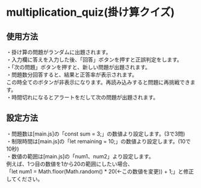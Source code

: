 # multiplication_quiz(掛け算クイズ)  
## 使用方法  
・掛け算の問題がランダムに出題されます。  
・入力欄に答えを入力した後、「回答」ボタンを押すと正誤判定をします。  
・「次の問題」ボタンを押すと、新しい問題が出題されます。  
・問題数分回答すると、結果と正答率が表示されます。  
この時全てのボタンが非表示になります。再読み込みすると問題に再挑戦できます。  
・時間切れになるとアラートをだして次の問題が出題されます。  

## 設定方法  
・問題数は[main.js]の「const sum = 3;」の数値より設定します。(3で3問)  
・制限時間は[main.js]の「let remaining = 10;」の数値より設定します。(10で10秒)  
・数値の範囲は[main.js]の「num1、num2」より設定します。  
例えば、1つ目の数値を1から20の範囲にしたい場合、  
「let num1 = Math.floor(Math.random() * 20(←この数値を変更)) + 1;」と修正してください。  